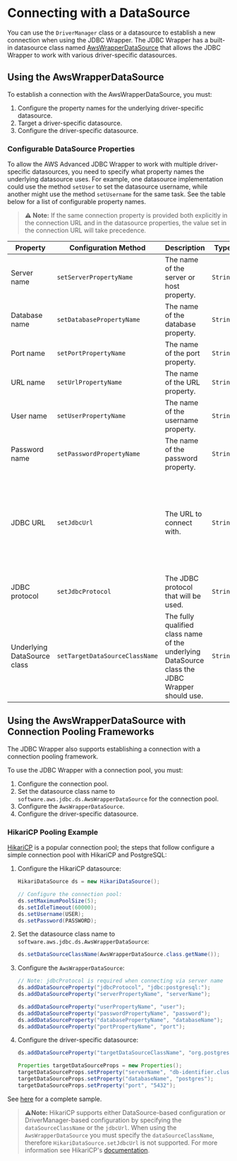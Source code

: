 # Connecting with a DataSource
You can use the `DriverManager` class or a datasource to establish a new connection when using the JDBC Wrapper. The JDBC Wrapper has a built-in datasource class named [AwsWrapperDataSource](../../wrapper/src/main/java/com/amazon/awslabs/jdbc/ds/AwsWrapperDataSource.java) that allows the JDBC Wrapper to work with various driver-specific datasources.

## Using the AwsWrapperDataSource

To establish a connection with the AwsWrapperDataSource, you must:

1. Configure the property names for the underlying driver-specific datasource. 
2. Target a driver-specific datasource.
3. Configure the driver-specific datasource.

### Configurable DataSource Properties

To allow the AWS Advanced JDBC Wrapper to work with multiple driver-specific datasources,
you need to specify what property names the underlying datasource uses.
For example, one datasource implementation could use the method `setUser` to set the datasource username,
while another might use the method `setUsername` for the same task. See the table below for a list of configurable property names.

> **:warning: Note:** If the same connection property is provided both explicitly in the connection URL and in the datasource properties, the value set in the connection URL will take precedence. 

| Property                    | Configuration Method           | Description                                                                                    | Type     | Required                                                                                              | Example                                |
|-----------------------------|--------------------------------|------------------------------------------------------------------------------------------------|----------|-------------------------------------------------------------------------------------------------------|----------------------------------------|
| Server name                 | `setServerPropertyName`        | The name of the server or host property.                                                       | `String` | Yes, if no URL is provided.                                                                           | `serverName`                           |
| Database name               | `setDatabasePropertyName`      | The name of the database property.                                                             | `String` | No                                                                                                    | `databaseName`                         |
| Port name                   | `setPortPropertyName`          | The name of the port property.                                                                 | `String` | No                                                                                                    | `port`                                 |
| URL name                    | `setUrlPropertyName`           | The name of the URL property.                                                                  | `String` | No                                                                                                    | `url`                                  |
| User name                   | `setUserPropertyName`          | The name of the username property.                                                             | `String` | No                                                                                                    | `user`                                 |
| Password name               | `setPasswordPropertyName`      | The name of the password property.                                                             | `String` | No                                                                                                    | `password`                             |
| JDBC URL                    | `setJdbcUrl`                   | The URL to connect with.                                                                       | `String` | No, if there is enough information provided by the other properties that can be used to create a URL. | `jdbc:postgresql://localhost/postgres` |
| JDBC protocol               | `setJdbcProtocol`              | The JDBC protocol that will be used.                                                           | `String` | Yes, if the JDBC URL has not been set.                                                                | `jdbc:postgresql:`                     |
| Underlying DataSource class | `setTargetDataSourceClassName` | The fully qualified class name of the underlying DataSource class the JDBC Wrapper should use. | `String` | Yes, if the JDBC URL has not been set.                                                                | `org.postgresql.ds.PGSimpleDataSource` |

## Using the AwsWrapperDataSource with Connection Pooling Frameworks

The JDBC Wrapper also supports establishing a connection with a connection pooling framework.

To use the JDBC Wrapper with a connection pool, you must:

1. Configure the connection pool.
2. Set the datasource class name to `software.aws.jdbc.ds.AwsWrapperDataSource` for the connection pool.
3. Configure the `AwsWrapperDataSource`.
4. Configure the driver-specific datasource.

### HikariCP Pooling Example

[HikariCP](https://github.com/brettwooldridge/HikariCP) is a popular connection pool; the steps that follow configure a simple connection pool with HikariCP and PostgreSQL:

1. Configure the HikariCP datasource:
   ```java
   HikariDataSource ds = new HikariDataSource();
   
   // Configure the connection pool:
   ds.setMaximumPoolSize(5);
   ds.setIdleTimeout(60000);
   ds.setUsername(USER);
   ds.setPassword(PASSWORD);
   ```

2. Set the datasource class name to `software.aws.jdbc.ds.AwsWrapperDataSource`:
   ```java
   ds.setDataSourceClassName(AwsWrapperDataSource.class.getName());
   ```

3. Configure the `AwsWrapperDataSource`:
   ```java
   // Note: jdbcProtocol is required when connecting via server name
   ds.addDataSourceProperty("jdbcProtocol", "jdbc:postgresql:");
   ds.addDataSourceProperty("serverPropertyName", "serverName");
   
   ds.addDataSourceProperty("userPropertyName", "user");
   ds.addDataSourceProperty("passwordPropertyName", "password");
   ds.addDataSourceProperty("databasePropertyName", "databaseName");
   ds.addDataSourceProperty("portPropertyName", "port");
   ```

4. Configure the driver-specific datasource:
   ```java
   ds.addDataSourceProperty("targetDataSourceClassName", "org.postgresql.ds.PGSimpleDataSource");
   
   Properties targetDataSourceProps = new Properties();
   targetDataSourceProps.setProperty("serverName", "db-identifier.cluster-XYZ.us-east-2.rds.amazonaws.com");
   targetDataSourceProps.setProperty("databaseName", "postgres");
   targetDataSourceProps.setProperty("port", "5432");
   ```

See [here](./sample-code/HikariSample.java) for a complete sample.

> **:warning:Note:** HikariCP supports either DataSource-based configuration or DriverManager-based configuration by specifying the `dataSourceClassName` or the `jdbcUrl`. When using the `AwsWrapperDataSource` you must specify the `dataSourceClassName`, therefore `HikariDataSource.setJdbcUrl` is not supported. For more information see HikariCP's [documentation](https://github.com/brettwooldridge/HikariCP#gear-configuration-knobs-baby).
